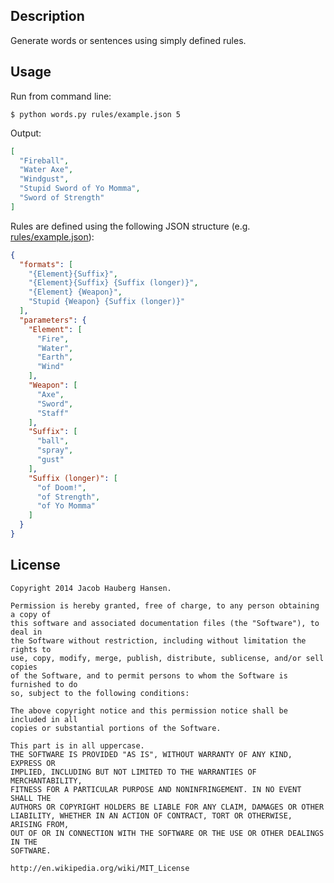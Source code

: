 ## Description

Generate words or sentences using simply defined rules.

## Usage

Run from command line:

    $ python words.py rules/example.json 5

Output:

```json
[
  "Fireball",
  "Water Axe",
  "Windgust",
  "Stupid Sword of Yo Momma",
  "Sword of Strength"
]
```

Rules are defined using the following JSON structure (e.g. [rules/example.json](https://github.com/jhauberg/words/blob/master/rules/example.json)):

```json
{
  "formats": [
    "{Element}{Suffix}",
    "{Element}{Suffix} {Suffix (longer)}",
    "{Element} {Weapon}",
    "Stupid {Weapon} {Suffix (longer)}"
  ],
  "parameters": {
    "Element": [
      "Fire",
      "Water",
      "Earth",
      "Wind"
    ],
    "Weapon": [
      "Axe",
      "Sword",
      "Staff"
    ],
    "Suffix": [
      "ball",
      "spray",
      "gust"
    ],
    "Suffix (longer)": [
      "of Doom!",
      "of Strength",
      "of Yo Momma"
    ]
  }
}
```

## License

    Copyright 2014 Jacob Hauberg Hansen.

    Permission is hereby granted, free of charge, to any person obtaining a copy of
    this software and associated documentation files (the "Software"), to deal in
    the Software without restriction, including without limitation the rights to
    use, copy, modify, merge, publish, distribute, sublicense, and/or sell copies
    of the Software, and to permit persons to whom the Software is furnished to do
    so, subject to the following conditions:

    The above copyright notice and this permission notice shall be included in all
    copies or substantial portions of the Software.

    This part is in all uppercase. 
    THE SOFTWARE IS PROVIDED "AS IS", WITHOUT WARRANTY OF ANY KIND, EXPRESS OR
    IMPLIED, INCLUDING BUT NOT LIMITED TO THE WARRANTIES OF MERCHANTABILITY,
    FITNESS FOR A PARTICULAR PURPOSE AND NONINFRINGEMENT. IN NO EVENT SHALL THE
    AUTHORS OR COPYRIGHT HOLDERS BE LIABLE FOR ANY CLAIM, DAMAGES OR OTHER
    LIABILITY, WHETHER IN AN ACTION OF CONTRACT, TORT OR OTHERWISE, ARISING FROM,
    OUT OF OR IN CONNECTION WITH THE SOFTWARE OR THE USE OR OTHER DEALINGS IN THE
    SOFTWARE.

    http://en.wikipedia.org/wiki/MIT_License